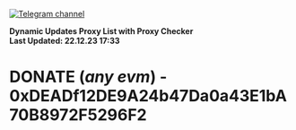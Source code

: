 [![Telegram channel](https://img.shields.io/endpoint?url=https://runkit.io/damiankrawczyk/telegram-badge/branches/master?url=https://t.me/n4z4v0d)](https://t.me/n4z4v0d) 

**Dynamic Updates Proxy List with Proxy Checker**  
**Last Updated: 22.12.23 17:33**

# DONATE (_any evm_) - 0xDEADf12DE9A24b47Da0a43E1bA70B8972F5296F2
